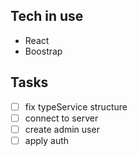 ## Tech in use
- React
- Boostrap

## Tasks
- [ ] fix typeService structure
- [ ] connect to server
- [ ] create admin user
- [ ] apply auth
